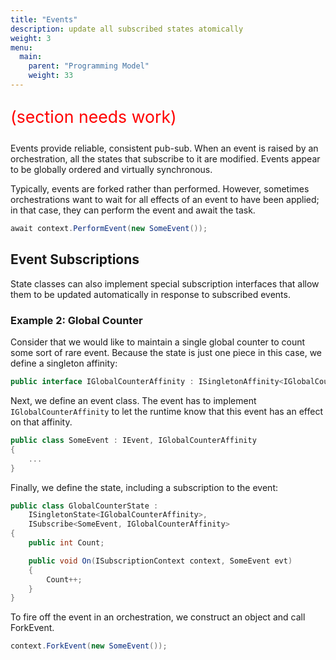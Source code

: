 ```yaml
---
title: "Events"
description: update all subscribed states atomically
weight: 3
menu:
  main: 
    parent: "Programming Model"
    weight: 33
---
```


<p style="color:red; font-size:20pt">(section needs work)</p>

Events provide reliable, consistent pub-sub. When an event is raised by an orchestration, all the states that subscribe to it are modified. Events appear to be globally ordered and virtually synchronous.



Typically, events are forked rather than performed. However, sometimes orchestrations want to wait for all effects of an event to have been applied; in that case, they can perform the event and await the task. 

```csharp
await context.PerformEvent(new SomeEvent());   
```


## Event Subscriptions

State classes can also implement special subscription interfaces that allow them to be updated automatically in response to subscribed events.

### Example 2: Global Counter

Consider that we would like to maintain a single global counter to count some sort of rare event. Because the state is just one piece in this case, we define a singleton affinity:

```c#
public interface IGlobalCounterAffinity : ISingletonAffinity<IGlobalCounterAffinity>  {  }
```

Next, we define an event class. The event has to implement `IGlobalCounterAffinity` to let the runtime know that this event has an effect on that affinity.

```csharp
public class SomeEvent : IEvent, IGlobalCounterAffinity
{
    ...
}
```

Finally, we define the state, including a subscription to the event:

```csharp
public class GlobalCounterState :
    ISingletonState<IGlobalCounterAffinity>,
    ISubscribe<SomeEvent, IGlobalCounterAffinity>
{
    public int Count;

    public void On(ISubscriptionContext context, SomeEvent evt)
    {
        Count++;
    }
}
```

To fire off the event in an orchestration, we construct an object and call ForkEvent.

```csharp
context.ForkEvent(new SomeEvent());
```